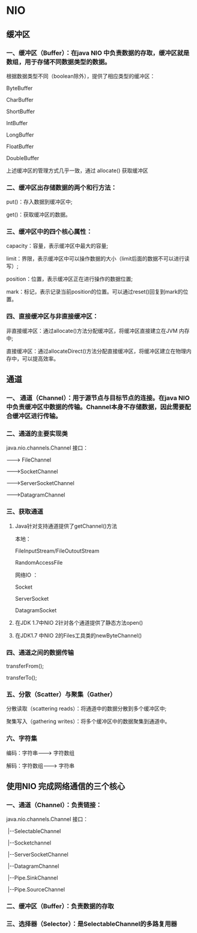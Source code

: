 # NIO

## 缓冲区

### 一、缓冲区（Buffer）：在java NIO 中负责数据的存取，缓冲区就是数组，用于存储不同数据类型的数据。

根据数据类型不同（boolean除外），提供了相应类型的缓冲区：

ByteBuffer

CharBuffer

ShortBuffer

IntBuffer

LongBuffer

FloatBuffer

DoubleBuffer

上述缓冲区的管理方式几乎一致，通过 allocate() 获取缓冲区

### 二、缓冲区出存储数据的两个和行方法：

put()：存入数据到缓冲区中;

get()：获取缓冲区的数据。

### 三、缓冲区中的四个核心属性：

capacity：容量，表示缓冲区中最大的容量;

limit：界限，表示缓冲区中可以操作数据的大小（limit后面的数据不可以进行读写）;

position：位置，表示缓冲区正在进行操作的数据位置;

mark：标记，表示记录当前position的位置。可以通过reset()回复到mark的位置。

### 四、直接缓冲区与非直接缓冲区：

非直接缓冲区：通过allocate()方法分配缓冲区，将缓冲区直接建立在JVM 内存中;

直接缓冲区：通过allocateDirect()方法分配直接缓冲区，将缓冲区建立在物理内存中，可以提高效率。

## 通道

### 一、 通道（Channel）：用于源节点与目标节点的连接。在java NIO 中负责缓冲区中数据的传输。Channel本身不存储数据，因此需要配合缓冲区进行传输。

### 二、通道的主要实现类

java.nio.channels.Channel 接口：

---> FileChannel

--->SocketChannel

--->ServerSocketChannel

--->DatagramChannel

###  三、获取通道

1. Java针对支持通道提供了getChannel()方法

   本地：

   FileInputStream/FileOutoutStream

   RandomAccessFile

   网络IO ：

   Socket

   ServerSocket

   DatagramSocket

2. 在JDK 1.7中NIO 2针对各个通道提供了静态方法open()
3. 在JDK1.7 中NIO 2的Files工具类的newByteChannel()

### 四、通道之间的数据传输

transferFrom();

transferTo();

### 五、分散（Scatter）与聚集（Gather）

分散读取（scattering reads）：将通道中的数据分散到多个缓冲区中;

聚集写入（gathering writes）：将多个缓冲区中的数据聚集到通道中。

### 六、字符集

编码：字符串---> 字符数组

解码：字符数组---> 字符串

## 使用NIO 完成网络通信的三个核心

### 一、通道（Channel）：负责链接：

java.nio.channels.Channel 接口：

​	|--SelectableChannel

​		|--Socketchannel

​		|--ServerSocketChannel

​		|--DatagramChannel



​		|--Pipe.SinkChannel

​		|--Pipe.SourceChannel

### 二、缓冲区（Buffer）：负责数据的存取

### 三、选择器（Selector）：是SelectableChannel的多路复用器

